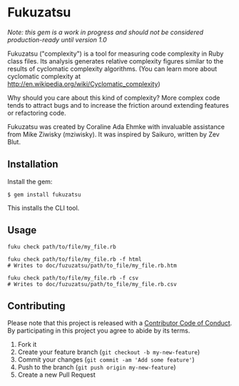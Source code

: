 # Fukuzatsu

*Note: this gem is a work in progress and should not be considered production-ready until version 1.0*

Fukuzatsu ("complexity") is a tool for measuring code complexity in Ruby class files. Its analysis
generates relative complexity figures similar to the results of cyclomatic complexity algorithms. 
(You can learn more about cyclomatic complexity at http://en.wikipedia.org/wiki/Cyclomatic_complexity)

Why should you care about this kind of complexity? More complex code tends to attract bugs and to 
increase the friction around extending features or refactoring code.

Fukuzatsu was created by Coraline Ada Ehmke with invaluable assistance from Mike Ziwisky (mziwisky). 
It was inspired by Saikuro, written by Zev Blut.

## Installation

Install the gem:

    $ gem install fukuzatsu

This installs the CLI tool.

## Usage

    fuku check path/to/file/my_file.rb

    fuku check path/to/file/my_file.rb -f html
    # Writes to doc/fuzuzatsu/path/to_file/my_file.rb.htm

    fuku check path/to/file/my_file.rb -f csv
    # Writes to doc/fuzuzatsu/path/to_file/my_file.rb.csv

## Contributing

Please note that this project is released with a [Contributor Code of Conduct](https://gitlab.com/coraline/fukuzatsu/blob/master/CODE_OF_CONDUCT.md). By participating in this project you agree to abide by its terms.

1. Fork it
2. Create your feature branch (`git checkout -b my-new-feature`)
3. Commit your changes (`git commit -am 'Add some feature'`)
4. Push to the branch (`git push origin my-new-feature`)
5. Create a new Pull Request
